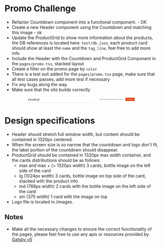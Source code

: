 # Promo Challenge
- Refactor Countdown component into a functional component. - OK 
- Create a new Header component using the Countdown and matching this image - ok
- Update the ProductGrid to show more information about the products, the DB references is located here: `test/db.json`, each product card should show at least the `name` and the `tag_line`, feel free to add more info
- Include the Header with the Countdown and ProductGrid Component in the `pages/promo.tsx`, stacked layout
- Create a filter on the promo page by `color`
- There is a test suit added for the `pages/promo.tsx` page, make sure that all test cases passes, add more test if necessary
- Fix any bugs along the way.
- Make sure that the site builds correctly

![img.png](../../images/img.png)

# Design specifications
- Header should stretch full window width, but content should be contained in 1320px centered.
- When the screen size is so narrow that the countdown and logo don't fit, the label portion of the countdown should disappear.
- ProductGrid should be contained in 1320px max width container, and the cards distributions should be as follows:
   - max and max + (> 1320px width) 3 cards, bottle image on the left side of the card
   - lg (1024px width) 3 cards, bottle image on top side of the card, stacked with the product info
   - md (768px width) 2 cards with the bottle image on the left side of the card
   - sm (375 width) 1 card with the image on top
- Logo file is located in /images.

## Notes
- Make all the necessary changes to ensure the correct functionality of the pages, please feel free to use any apis or resources provided by [Gatsby v5](https://www.gatsbyjs.com/docs/how-to/)
